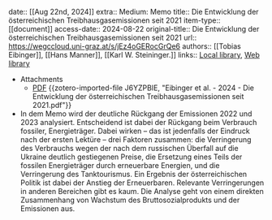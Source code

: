 date:: [[Aug 22nd, 2024]]
extra:: Medium: Memo
title:: Die Entwicklung der österreichischen Treibhausgasemissionen seit 2021
item-type:: [[document]]
access-date:: 2024-08-22
original-title:: Die Entwicklung der österreichischen Treibhausgasemissionen seit 2021
url:: https://wegccloud.uni-graz.at/s/jEz4oGERocGrQe6
authors:: [[Tobias Eibinger]], [[Hans Manner]], [[Karl W. Steininger.]]
links:: [Local library](zotero://select/library/items/EIHPLARR), [Web library](https://www.zotero.org/users/46463/items/EIHPLARR)

- Attachments
	- [PDF](zotero://select/library/items/J6YZPBIE) {{zotero-imported-file J6YZPBIE, "Eibinger et al. - 2024 - Die Entwicklung der österreichischen Treibhausgasemissionen seit 2021.pdf"}}
- In dem Memo wird der deutliche Rückgang der Emissionen 2022 und 2023 analysiert. Entscheidend ist dabei der Rückgang beim Verbrauch fossiler, Energieträger. Dabei wirken – das ist jedenfalls der Eindruck nach der ersten Lektüre – drei Faktoren zusammen: die Verringerung des Verbrauchs wegen der nach dem russischen Überfall auf die Ukraine deutlich gestiegenen Preise, die Ersetzung eines Teils der fossilen Energieträger durch erneuerbare Energien, und die Verringerung des Tanktourismus. Ein Ergebnis der österreichischen Politik ist dabei der Anstieg der Erneuerbaren. Relevante Verringerungen in anderen Bereichen gibt es kaum. Die Analyse geht von einem direkten Zusammenhang von Wachstum des Bruttosozialprodukts und der Emissionen aus.